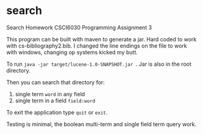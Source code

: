# search
Search Homework CSCI6030 Programming Assignment 3

This program can be built with maven to generate a jar. 
Hard coded to work with cs-bibliography2.bib.
I changed the line endings on the file to work with windows, changing op systems kicked my butt. 

To run `java -jar target/lucene-1.0-SNAPSHOT.jar `.
Jar is also in the root directory.

Then you can search that directory for:  
1. single term `word` in any field
1. single term in a field `field:word`

To exit the application type `quit` or `exit`.

Testing is minimal, the boolean multi-term and single field term query work.
